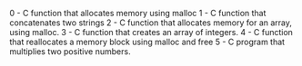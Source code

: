 0 - C function that allocates memory using malloc 1 - C function that concatenates two strings 2 - C function that allocates memory for an array, using malloc. 3 - C function that creates an array of integers. 4 - C function that reallocates a memory block using malloc and free 5 - C program that multiplies two positive numbers.

